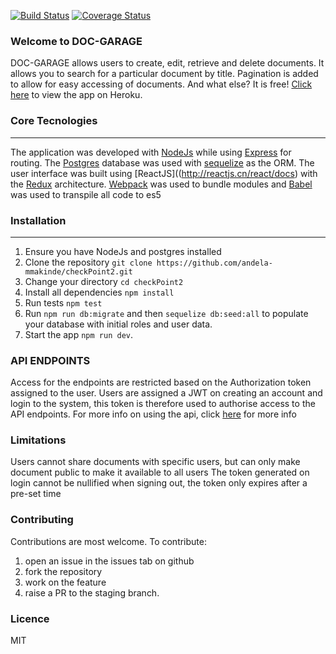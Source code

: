 [![Build Status](https://travis-ci.org/andela-mmakinde/checkPoint2.svg?branch=staging)](https://travis-ci.org/andela-mmakinde/checkPoint2) [![Coverage Status](https://coveralls.io/repos/github/andela-mmakinde/checkPoint2/badge.svg?branch=staging)](https://coveralls.io/github/andela-mmakinde/checkPoint2?branch=staging)

### Welcome to DOC-GARAGE

DOC-GARAGE allows users to create, edit, retrieve and delete documents. It allows you to search for a particular document by title.
Pagination is added to allow for easy accessing of documents.
And what else? It is free!
[Click here](http://docgarage.herokuapp.com/) to view the app on Heroku.

### Core Tecnologies
-----------
The application was developed with [NodeJs](https://nodejs.org/en/docs/) while using [Express](http://expressjs.com) for routing.
The [Postgres](http://postgresql.com) database was used with [sequelize](http://sequelizejs.com) as the ORM.
The user interface was built using [ReactJS]((http://reactjs.cn/react/docs) with the [Redux](http://redux.js.org/) architecture.
[Webpack](https://webpack.js.org/configuration/) was used to bundle modules and [Babel](http://babeljs.io) was used to transpile all code to es5

### Installation
------------
1.  Ensure you have NodeJs and postgres installed
2.  Clone the repository `git clone https://github.com/andela-mmakinde/checkPoint2.git`
3.  Change your directory `cd checkPoint2`
4.  Install all dependencies `npm install`
5.  Run tests  `npm test`
6.  Run `npm run db:migrate` and then `sequelize db:seed:all` to populate your database with initial roles and user data.
7.  Start the app `npm run dev`.

### API ENDPOINTS
Access for the endpoints are restricted based on the Authorization token assigned to the user.
Users are assigned a JWT on creating an account and login to the system, this token is therefore used to authorise access to the API endpoints.
For more info on using the api, click [here](http://docgarage.herokuapp.com/docs) for more info 


### Limitations
Users cannot share documents with specific users, but can only make document public to make it available to all users
The token generated on login cannot be nullified when signing out, the token only expires after a pre-set time

### Contributing
Contributions are most welcome. To contribute: 
1. open an issue in the issues tab on github
2. fork the repository
3. work on the feature
4. raise a PR to the staging branch.

### Licence
MIT